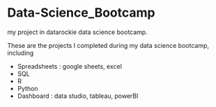 # Data-Science_Bootcamp
my project in datarockie data science bootcamp.

These are the projects I completed during my data science bootcamp, including
- Spreadsheets : google sheets, excel
- SQL
- R
- Python
- Dashboard : data studio, tableau, powerBI
